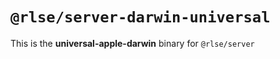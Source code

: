 # `@rlse/server-darwin-universal`

This is the **universal-apple-darwin** binary for `@rlse/server`
